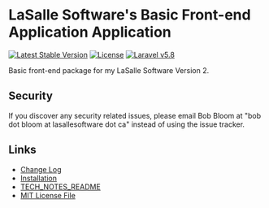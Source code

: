 # LaSalle Software's Basic Front-end Application Application 

<p align="center">

<a href="https://packagist.org/packages/lasallesoftware/lsv2-basicfrontend-app"><img src="https://poser.pugx.org/lasallesoftware/lsv2-basicfrontend-app/v/stable.svg" alt="Latest Stable Version"></a>
<a href="https://packagist.org/packages/lasallesoftware/lsv2-basicfrontend-app"><img src="https://poser.pugx.org/lasallesoftware/lsv2-basicfrontend-app/license.svg" alt="License"></a>
<a href="https://laravel.com/"><img src="https://img.shields.io/badge/Laravel-v5.8-brightgreen.svg?style=flat-square" alt="Laravel v5.8"></a> 
</p>

Basic front-end package for my LaSalle Software Version 2.

## Security

If you discover any security related issues, please email Bob Bloom at "bob dot bloom at lasallesoftware dot ca" instead of using the issue tracker.

## Links

* [Change Log](CHANGELOG.md)
* [Installation](INSTALLATION.md)
* [TECH_NOTES_README](TECH_NOTES_README.txt)
* [MIT License File](LICENSE.md)
